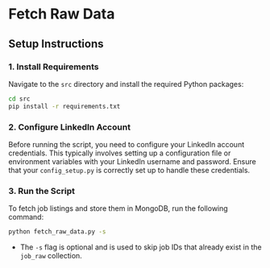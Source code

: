 # Fetch Raw Data


## Setup Instructions

### 1. Install Requirements

Navigate to the `src` directory and install the required Python packages:

```bash
cd src
pip install -r requirements.txt
```

### 2. Configure LinkedIn Account

Before running the script, you need to configure your LinkedIn account credentials. This typically involves setting up a configuration file or environment variables with your LinkedIn username and password. Ensure that your `config_setup.py` is correctly set up to handle these credentials.

### 3. Run the Script

To fetch job listings and store them in MongoDB, run the following command:

```bash
python fetch_raw_data.py -s
```

- The `-s` flag is optional and is used to skip job IDs that already exist in the `job_raw` collection.

